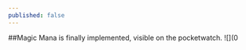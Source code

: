 ```yaml
---
published: false
---
```




<!--excerpt-->

##Magic
Mana is finally implemented, visible on the pocketwatch.
![](0